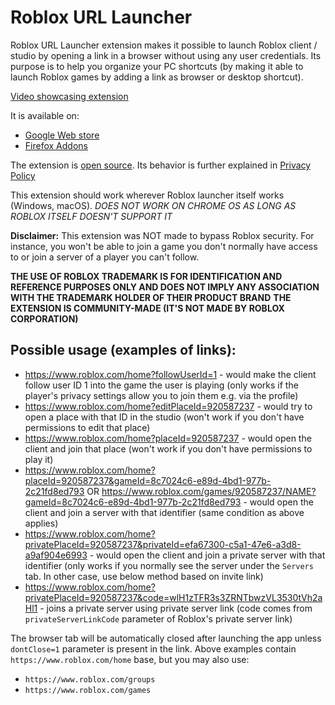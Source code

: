 # Roblox URL Launcher
Roblox URL Launcher extension makes it possible to launch Roblox client / studio by opening a link in a browser without using any user credentials. Its purpose is to help you organize your PC shortcuts (by making it able to launch Roblox games by adding a link as browser or desktop shortcut).

[Video showcasing extension](https://www.youtube.com/watch?v=AfmOCZu1uX0)

It is available on:
- [Google Web store](https://chrome.google.com/webstore/detail/roblox-url-launcher/lcefjaknjehbafdeacjbjnfpfldjdlcc)
- [Firefox Addons](https://addons.mozilla.org/addon/roblox-url-launcher/)

The extension is [open source](https://github.com/dv8-studio/RobloxURLLauncher).
Its behavior is further explained in [Privacy Policy](https://github.com/dv8-studio/RobloxURLLauncher/blob/master/PRIVACY.md)

This extension should work wherever Roblox launcher itself works (Windows, macOS). 
*DOES NOT WORK ON CHROME OS AS LONG AS ROBLOX ITSELF DOESN'T SUPPORT IT*

**Disclaimer:** This extension was NOT made to bypass Roblox security. For instance, you won't be able to join a game you don't normally have access to or join a server of a player you can't follow.

**THE USE OF ROBLOX TRADEMARK IS FOR IDENTIFICATION AND REFERENCE PURPOSES ONLY AND DOES NOT IMPLY ANY ASSOCIATION WITH THE TRADEMARK HOLDER OF THEIR PRODUCT BRAND**
**THE EXTENSION IS COMMUNITY-MADE (IT'S NOT MADE BY ROBLOX CORPORATION)**


## Possible usage (examples of links):
- https://www.roblox.com/home?followUserId=1 - would make the client follow user ID 1 into the game the user is playing (only works if the player's privacy settings allow you to join them e.g. via the profile)
- https://www.roblox.com/home?editPlaceId=920587237 - would try to open a place with that ID in the studio (won't work if you don't have permissions to edit that place)
- https://www.roblox.com/home?placeId=920587237 - would open the client and join that place (won't work if you don't have permissions to play it)
- https://www.roblox.com/home?placeId=920587237&gameId=8c7024c6-e89d-4bd1-977b-2c21fd8ed793 OR https://www.roblox.com/games/920587237/NAME?gameId=8c7024c6-e89d-4bd1-977b-2c21fd8ed793 - would open the client and join a server with that identifier (same condition as above applies)
- https://www.roblox.com/home?privatePlaceId=920587237&privateId=efa67300-c5a1-47e6-a3d8-a9af904e6993 - would open the client and join a private server with that identifier (only works if you normally see the server under the `Servers` tab. In other case, use below method based on invite link)
- https://www.roblox.com/home?privatePlaceId=920587237&code=wlH1zTFR3s3ZRNTbwzVL3530tVh2aHl1 - joins a private server using private server link (code comes from `privateServerLinkCode` parameter of Roblox's private server link)

The browser tab will be automatically closed after launching the app unless `dontClose=1` parameter is present in the link.
Above examples contain `https://www.roblox.com/home` base, but you may also use:
- `https://www.roblox.com/groups`
- `https://www.roblox.com/games`
